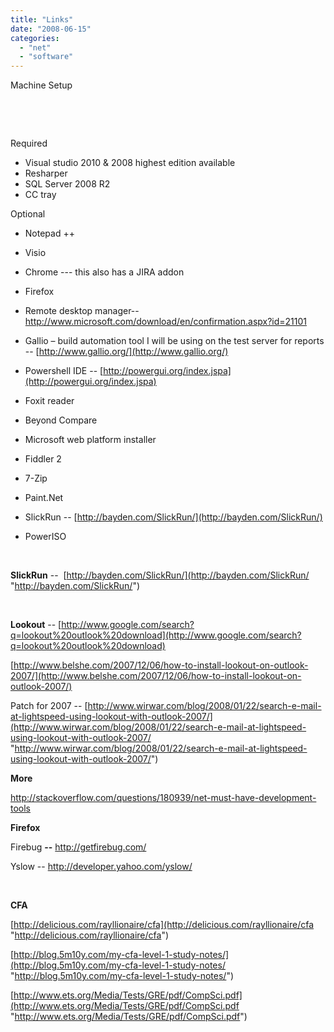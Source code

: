 ```yaml
---
title: "Links"
date: "2008-06-15"
categories: 
  - "net"
  - "software"
---
```


Machine Setup

 

 

Required

- Visual studio 2010 & 2008 highest edition available
- Resharper 
- SQL Server 2008 R2
- CC tray

Optional

- Notepad ++

- Visio

- Chrome --- this also has a JIRA addon

- Firefox

- Remote desktop manager-- http://www.microsoft.com/download/en/confirmation.aspx?id=21101

- Gallio – build automation tool I will be using on the test server for reports -- [http://www.gallio.org/](http://www.gallio.org/)

- Powershell IDE -- [http://powergui.org/index.jspa](http://powergui.org/index.jspa)

- Foxit reader

- Beyond Compare

- Microsoft web platform installer

- Fiddler 2

- 7-Zip

- Paint.Net

- SlickRun -- [http://bayden.com/SlickRun/](http://bayden.com/SlickRun/)

- PowerISO

 

**SlickRun** \--  [http://bayden.com/SlickRun/](http://bayden.com/SlickRun/ "http://bayden.com/SlickRun/")

 

**Lookout** -- [http://www.google.com/search?q=lookout%20outlook%20download](http://www.google.com/search?q=lookout%20outlook%20download)

[http://www.belshe.com/2007/12/06/how-to-install-lookout-on-outlook-2007/](http://www.belshe.com/2007/12/06/how-to-install-lookout-on-outlook-2007/)

Patch for 2007 -- [http://www.wirwar.com/blog/2008/01/22/search-e-mail-at-lightspeed-using-lookout-with-outlook-2007/](http://www.wirwar.com/blog/2008/01/22/search-e-mail-at-lightspeed-using-lookout-with-outlook-2007/ "http://www.wirwar.com/blog/2008/01/22/search-e-mail-at-lightspeed-using-lookout-with-outlook-2007/")

**More**

http://stackoverflow.com/questions/180939/net-must-have-development-tools

**Firefox**

Firebug **\--** http://getfirebug.com/

Yslow -- http://developer.yahoo.com/yslow/

 

**CFA**

[http://delicious.com/rayllionaire/cfa](http://delicious.com/rayllionaire/cfa "http://delicious.com/rayllionaire/cfa")

[http://blog.5m10y.com/my-cfa-level-1-study-notes/](http://blog.5m10y.com/my-cfa-level-1-study-notes/ "http://blog.5m10y.com/my-cfa-level-1-study-notes/")

[http://www.ets.org/Media/Tests/GRE/pdf/CompSci.pdf](http://www.ets.org/Media/Tests/GRE/pdf/CompSci.pdf "http://www.ets.org/Media/Tests/GRE/pdf/CompSci.pdf")

